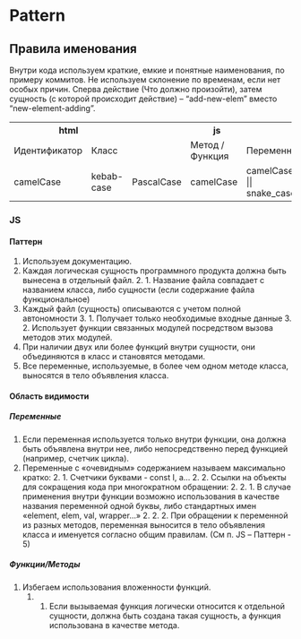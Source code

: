 # Pattern

## Правила именования
Внутри кода используем краткие, емкие и понятные наименования, по примеру коммитов. Не используем склонение по временам, если нет особых причин. Сперва действие (Что должно произойти), затем сущность (с которой происходит действие) – “add-new-elem” вместо “new-element-adding”.

<table class="tg">
  <tr>
    <th class="tg-baqh" colspan="2">html</th>
    <th class="tg-baqh" colspan="3">js</th>
    <th class="tg-baqh" colspan="2">Folding</th>
  </tr>
  <tr>
    <td class="tg-baqh">Идентификатор</td>
    <td class="tg-baqh" colspan="2">Класс</td>
    <td class="tg-baqh">Метод / Функция</td>
    <td class="tg-baqh">Переменная</td>
    <td class="tg-baqh">Пакет</td>
    <td class="tg-baqh">Файл</td>
  </tr>
  <tr>
    <td class="tg-yw4l">camelCase</td>
    <td class="tg-yw4l">kebab-case</td>
    <td class="tg-yw4l">PascalCase</td>
    <td class="tg-yw4l">camelCase</td>
    <td class="tg-yw4l">camelCase || snake_case</td>
    <td class="tg-yw4l">kebab-case</td>
    <td class="tg-yw4l">camelCase</td>
  </tr>
</table>
 
### JS
#### Паттерн
1. Используем документацию.
2. Каждая логическая сущность программного продукта должна быть вынесена в отдельный файл.
    2. 1. Название файла совпадает с названием класса, либо сущности (если содержание файла функциональное)
3. Каждый файл (сущность) описываются с учетом полной автономности
    3. 1. Получает только необходимые входные данные
    3. 2. Использует функции связанных модулей посредством вызова методов этих модулей.
4. При наличии двух или более функций внутри сущности, они объединяются в класс и становятся методами.
5. Все переменные, используемые, в более чем одном методе класса, выносятся в тело объявления класса.

#### Область видимости
##### Переменные
1. Если переменная используется только внутри функции, она должна быть объявлена внутри нее, либо непосредственно перед функцией (например, счетчик цикла).
2. Переменные с «очевидным» содержанием называем максимально кратко:
    2. 1. Счетчики буквами - const I, a…
    2. 2. Ссылки на объекты для сокращения кода при многократном обращении:
        2. 2. 1. В случае применения внутри функции возможно использования в качестве названия переменной одной буквы, либо стандартных имен «element, elem, val, wrapper…»
        2. 2. 2. При обращении к переменной из разных методов, переменная выносится в тело объявления класса и именуется согласно общим правилам. (См п. JS – Паттерн - 5)

##### Функции/Методы
1. Избегаем использования вложенности функций.
    1. 1. Если вызываемая функция логически относится к отдельной сущности, должна быть создана такая сущность, а функция использована в качестве метода.
 

